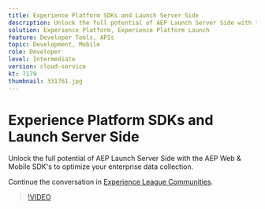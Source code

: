 ```yaml
---
title: Experience Platform SDKs and Launch Server Side
description: Unlock the full potential of AEP Launch Server Side with the AEP Web & Mobile SDK's to optimize your enterprise data collection.
solution: Experience Platform, Experience Platform Launch
feature: Developer Tools, APIs
topic: Development, Mobile
role: Developer
level: Intermediate
version: cloud-service
kt: 7179
thumbnail: 331761.jpg
---
```


# Experience Platform SDKs and Launch Server Side 

Unlock the full potential of AEP Launch Server Side with the AEP Web & Mobile SDK's to optimize your enterprise data collection.

Continue the conversation in [Experience League Communities](http://adobe.ly/36Yd3v6).

>[!VIDEO](https://video.tv.adobe.com/v/331761/?quality=12&learn=on&hidetitle=true)